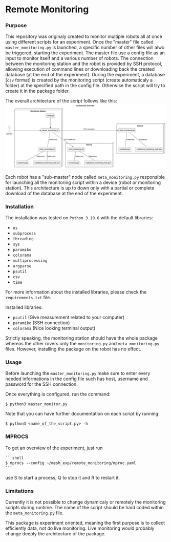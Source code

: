 # Remote Monitoring

### Purpose
This repository was originaly created to monitor multiple robots all at once using different scripts for an experiment. Once the "master" file called `master_monitoring.py` is launched, a specific number of other files will alwo be triggered, starting the experiment. The master file use a config file as an input to monitor itself and a various number of robots. The connection between the monitoring station and the robot is provided by SSH protocol, allowing execution of command lines or downloading back the created database (at the end of the experiment). During the experiment, a database (`csv` format) is created by the monitoring script (create automaticaly a folder) at the specified path in the config file. Otherwise the script will try to create it in the package folder.

The overall architecture of the script follows like this:
![Overall Architecture](docs/diagrams/out/architecture_overview.png)

Each robot has a "sub-master" node called `meta_monitoring.py` responsible for launching all the monitoring script within a device (robot or monitoring station). This architecture is up to down only with a partial or complete download of the database at the end of the experiment.


### Installation
The installation was tested on `Python 3.10.6` with the default libraries:
- `os`
- `subprocess`
- `threading`
- `sys`
- `paramiko`
- `colorama`
- `multiprocessing`
- `argparse`
- `psutil`
- `csv`
- `time`

For more information about the installed libraries, please check the `requirements.txt` file.

Installed libraries:
- `psutil` (Give measurement related to your computer)
- `paramiko` (SSH connection)
- `colorama` (Nice looking terminal output)

Strictly speaking, the monitoring station should have the whole package whereas the other rovers only the `monitoring.py` and `meta_monitoring.py` files. However, installing the package on the robot has no effect. 

### Usage
Before launching the `master_monitoring.py` make sure to enter every needed informations in the config file such has host, username and password for the SSH connection.

Once everything is configured, run the command:

```shell
$ python3 master_monitor.py
```

Note that you can have further documentation on each script by running:

```shell
$ python3 <name_of_the_script.py> -h
```
### MPROCS

To get an overview of the experiment, just run 
    
    ```shell
    $ mprocs --config ~/mesh_exp/remote_monitoring/mproc.yaml
    ```
use S to start a process, Q to stop it and R to restart it.

### Limitations
Currently it is not possible to change dynamicaly or remotely the monitoring scripts during runtime. The name of the script should be hard coded within the `meta_monitoring.py` file.

This package is experiment oriented, meaning the first purpose is to collect efficiently data, not do live monitoring. Live monitoring would probably change deeply the architecture of the package.

